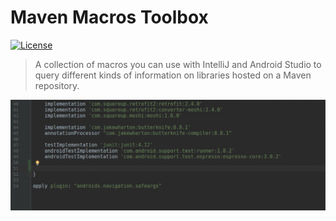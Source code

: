 # Maven Macros Toolbox

[![License](http://img.shields.io/:license-mit-blue.svg?style=flat-square)](http://dexpota.mit-license.org)

> A collection of macros you can use with IntelliJ and Android Studio to query different kinds of information on libraries hosted on a Maven repository.

![Macro](./.github/macro-example.gif)
